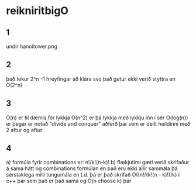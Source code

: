 # reikniritbigO

## 1
undir hanoitower.png
## 2
það tekur 2^n -1 hreyfingar að klára svo það getur ekki verið styttra en O(2^n)
## 3
O(n) er til dæmis for lykkja
O(n^2) er þá lykkja með lykkju inn í sér
O(log(n)) er þegar er notað "divide and conquer" aðferð þar sem er deilt heildinni með 2 aftur og aftur
## 4
a) formúla fyrir combinations er: n!/k!(n-k)!
b) flækjutími gæti verið skrifaður á sama hátt og combinations formúlan en það eru ekki allir sammála þá sérstaklega milli tungumála
en t.d. þá er það skrifað O((n!/(k!(n - k)!))k) í c++ þar sem það er það sama og O(n choose k) þar

